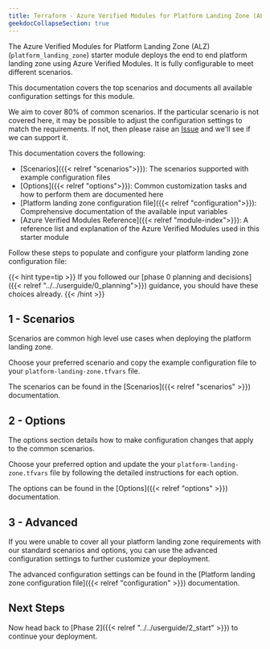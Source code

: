 ```yaml
---
title: Terraform - Azure Verified Modules for Platform Landing Zone (ALZ)
geekdocCollapseSection: true
---
```


The Azure Verified Modules for Platform Landing Zone (ALZ) (`platform_landing_zone`) starter module deploys the end to end platform landing zone using Azure Verified Modules. It is fully configurable to meet different scenarios.

This documentation covers the top scenarios and documents all available configuration settings for this module.

We aim to cover 80% of common scenarios. If the particular scenario is not covered here, it may be possible to adjust the configuration settings to match the requirements. If not, then please raise an [Issue](https://aka.ms/alz/acc/issues) and we'll see if we can support it.

This documentation covers the following:

* [Scenarios]({{< relref "scenarios">}}): The scenarios supported with example configuration files
* [Options]({{< relref "options">}}): Common customization tasks and how to perform them are documented here
* [Platform landing zone configuration file]({{< relref "configuration">}}): Comprehensive documentation of the available input variables
* [Azure Verified Modules Reference]({{< relref "module-index">}}): A reference list and explanation of the Azure Verified Modules used in this starter module 

Follow these steps to populate and configure your platform landing zone configuration file:

{{< hint type=tip >}}
If you followed our [phase 0 planning and decisions]({{< relref "../../userguide/0_planning">}}) guidance, you should have these choices already.
{{< /hint >}}

## 1 - Scenarios

Scenarios are common high level use cases when deploying the platform landing zone.

Choose your preferred scenario and copy the example configuration file to your `platform-landing-zone.tfvars` file.

The scenarios can be found in the [Scenarios]({{< relref "scenarios" >}}) documentation.

## 2 - Options

The options section details how to make configuration changes that apply to the common scenarios.

Choose your preferred option and update the your `platform-landing-zone.tfvars` file by following the detailed instructions for each option.

The options can be found in the [Options]({{< relref "options" >}}) documentation.

## 3 - Advanced

If you were unable to cover all your platform landing zone requirements with our standard scenarios and options, you can use the advanced configuration settings to further customize your deployment.

The advanced configuration settings can be found in the [Platform landing zone configuration file]({{< relref "configuration" >}}) documentation.

## Next Steps

Now head back to [Phase 2]({{< relref "../../userguide/2_start" >}}) to continue your deployment.
